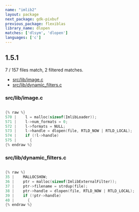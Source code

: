 ```yaml
---
name: "imlib2"
layout: package
next_package: gdk-pixbuf
previous_package: flexiblas
library_name: dlopen
matches: ['dlsym', 'dlopen']
languages: ['c']
---
```

## 1.5.1
7 / 157 files match, 2 filtered matches.

 - [src/lib/image.c](#srclibimagec)
 - [src/lib/dynamic_filters.c](#srclibdynamic_filtersc)

### src/lib/image.c

```c

{% raw %}
570 |    l = malloc(sizeof(ImlibLoader));
571 |    l->num_formats = 0;
572 |    l->formats = NULL;
573 |    l->handle = dlopen(file, RTLD_NOW | RTLD_LOCAL);
574 |    if (!l->handle)
575 |      {
{% endraw %}

```
### src/lib/dynamic_filters.c

```c

{% raw %}
35 |    MALLOCSHOW;
36 |    ptr = malloc(sizeof(ImlibExternalFilter));
37 |    ptr->filename = strdup(file);
38 |    ptr->handle = dlopen(file, RTLD_NOW | RTLD_LOCAL);
39 |    if (!ptr->handle)
40 |      {
{% endraw %}

```